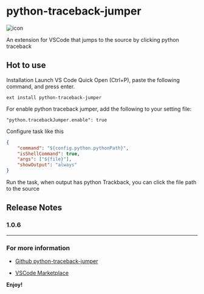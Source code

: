 # python-traceback-jumper

![icon](https://cdn.rawgit.com/linw1995/python-traceback-jumper/2dda604b/images/icon.svg)

 An extension for VSCode that jumps to the source by clicking python traceback

## Hot to use

Installation
Launch VS Code Quick Open (Ctrl+P), paste the following command, and press enter.

```plain
ext install python-traceback-jumper
```

For enable python traceback jumper, add the following to your setting file:

```plain
"python.tracebackJumper.enable": true
```

Configure task like this

```json
{
    "command": "${config.python.pythonPath}",
    "isShellCommand": true,
    "args": ["${file}"],
    "showOutput": "always"
}
```

Run the task, when output has python Trackback, you can click the file path to the source

## Release Notes

### 1.0.6

-----------------------------------------------------------------------------------------------------------

### For more information

- [Github python-traceback-jumper](https://github.com/linw1995/python-traceback-jumper)

- [VSCode Marketplace](https://marketplace.visualstudio.com/items?itemName=linw1995.python-traceback-jumper)

**Enjoy!**
